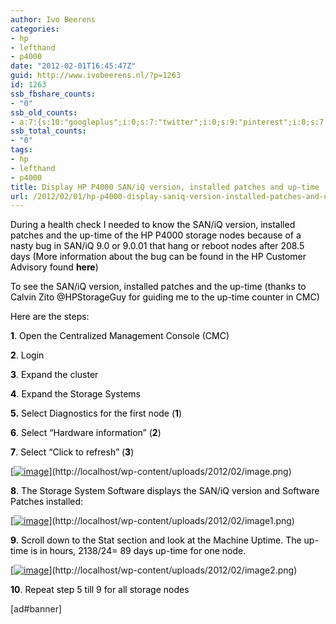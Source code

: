 ```yaml
---
author: Ivo Beerens
categories:
- hp
- lefthand
- p4000
date: "2012-02-01T16:45:47Z"
guid: http://www.ivobeerens.nl/?p=1263
id: 1263
ssb_fbshare_counts:
- "0"
ssb_old_counts:
- a:7:{s:10:"googleplus";i:0;s:7:"twitter";i:0;s:9:"pinterest";i:0;s:7:"fbshare";i:0;s:8:"linkedin";i:0;s:6:"reddit";i:0;s:6:"tumblr";i:0;}
ssb_total_counts:
- "0"
tags:
- hp
- lefthand
- p4000
title: Display HP P4000 SAN/iQ version, installed patches and up-time
url: /2012/02/01/hp-p4000-display-saniq-version-installed-patches-and-up-time/
---
```


<font color="#000000">During a health check I needed to know the SAN/iQ version, installed patches and the up-time of the HP P4000 storage nodes because of a nasty bug in SAN/iQ 9.0 or 9.0.01 that hang or reboot nodes after 208.5 days (More information about the bug can be found in the HP Customer Advisory found </font><font color="#000000">**here**</font><font color="#000000">)</font>

<font color="#000000">To see the SAN/iQ version, installed patches and the up-time (thanks to Calvin Zito @HPStorageGuy for guiding me to the up-time counter in CMC) </font>

<font color="#000000"> </font>

<font color="#000000">Here are the steps:</font>

<font color="#000000"></font>

<font color="#000000">**1**. Open the Centralized Management Console (CMC)</font>

<font color="#000000">**2**. Login</font>

<font color="#000000">**3**. Expand the cluster</font>

<font color="#000000">**4**. Expand the Storage Systems </font>

<font color="#000000">**5.** Select Diagnostics for the first node (**1**)</font>

<font color="#000000">**6**. Select “Hardware information” (**2**)</font>

<font color="#000000">**7**. Select “Click to refresh” (**3**) </font>

[<font color="#000000">[![image](http://localhost/wp-content/uploads/2012/02/image_thumb3.png "image")](http://localhost/wp-content/uploads/2012/02/image3.png)</font>](http://localhost/wp-content/uploads/2012/02/image.png)

<font color="#000000">**8**. The Storage System Software displays the SAN/iQ version and Software Patches installed:</font>

[<font color="#000000">[![image](http://localhost/wp-content/uploads/2012/02/image6_thumb.png "image")](http://localhost/wp-content/uploads/2012/02/image6.png)</font>](http://localhost/wp-content/uploads/2012/02/image1.png)

<font color="#000000"></font>

<font color="#000000">**9**. Scroll down to the Stat section and look at the Machine Uptime. The up-time is in hours, 2138/24= 89 days up-time for one node.</font>

[<font color="#000000">[![image](http://localhost/wp-content/uploads/2012/02/image10_thumb.png "image")](http://localhost/wp-content/uploads/2012/02/image10.png)</font>](http://localhost/wp-content/uploads/2012/02/image2.png)

<font color="#000000">**10**. Repeat step 5 till 9 for all storage nodes</font>

<font color="#000000"></font>

<font color="#000000"></font>

<font color="#000000"></font>

<font color="#000000"> </font>

\[ad#banner\]

<font color="#000000"></font>
